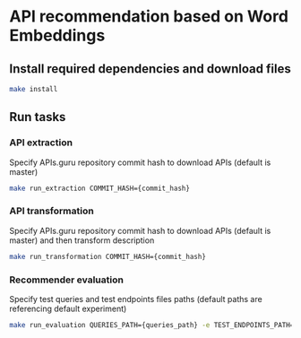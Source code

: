 # API recommendation based on Word Embeddings

## Install required dependencies and download files
```sh 
make install
```

## Run tasks
### API extraction
Specify APIs.guru repository commit hash to download APIs (default is master)
```sh 
make run_extraction COMMIT_HASH={commit_hash}
```

### API transformation
Specify APIs.guru repository commit hash to download APIs (default is master) and then transform description
```sh 
make run_transformation COMMIT_HASH={commit_hash}
```

### Recommender evaluation
Specify test queries and test endpoints files paths (default paths are referencing default experiment)
```sh 
make run_evaluation QUERIES_PATH={queries_path} -e TEST_ENDPOINTS_PATH={test_endpoints_path}
```